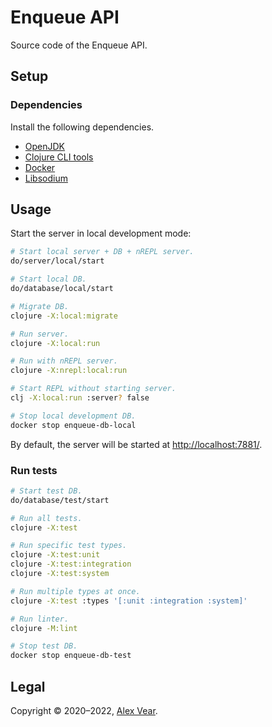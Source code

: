 # Enqueue API

Source code of the Enqueue API.


## Setup


### Dependencies

Install the following dependencies.

- [OpenJDK](https://openjdk.java.net/)
- [Clojure CLI tools](https://clojure.org/guides/getting_started#_clojure_installer_and_cli_tools)
- [Docker](https://www.docker.com/)
- [Libsodium](https://libsodium.gitbook.io/doc/installation)


## Usage

Start the server in local development mode:

```sh
# Start local server + DB + nREPL server.
do/server/local/start

# Start local DB.
do/database/local/start

# Migrate DB.
clojure -X:local:migrate

# Run server.
clojure -X:local:run

# Run with nREPL server.
clojure -X:nrepl:local:run

# Start REPL without starting server.
clj -X:local:run :server? false

# Stop local development DB.
docker stop enqueue-db-local
```

By default, the server will be started at <http://localhost:7881/>.


### Run tests

```sh
# Start test DB.
do/database/test/start

# Run all tests.
clojure -X:test

# Run specific test types.
clojure -X:test:unit
clojure -X:test:integration
clojure -X:test:system

# Run multiple types at once.
clojure -X:test :types '[:unit :integration :system]'

# Run linter.
clojure -M:lint

# Stop test DB.
docker stop enqueue-db-test
```


## Legal

Copyright © 2020–2022, [Alex Vear](https://www.alexvear.com).
